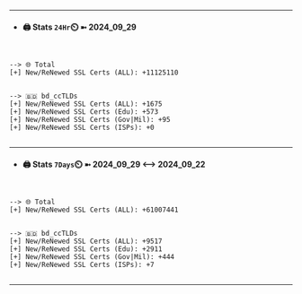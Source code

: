 

---
- #### 🖨️ **Stats** `24Hr`⏲️ ➼ 2024_09_29
```console


--> 🌐 Total
[+] New/ReNewed SSL Certs (ALL): +11125110


--> 🇧🇩 bd_ccTLDs
[+] New/ReNewed SSL Certs (ALL): +1675
[+] New/ReNewed SSL Certs (Edu): +573
[+] New/ReNewed SSL Certs (Gov|Mil): +95
[+] New/ReNewed SSL Certs (ISPs): +0


```

---
- #### 🖨️ **Stats** `7Days`⏲️ ➼ 2024_09_29 <--> 2024_09_22
```console


--> 🌐 Total
[+] New/ReNewed SSL Certs (ALL): +61007441


--> 🇧🇩 bd_ccTLDs
[+] New/ReNewed SSL Certs (ALL): +9517
[+] New/ReNewed SSL Certs (Edu): +2911
[+] New/ReNewed SSL Certs (Gov|Mil): +444
[+] New/ReNewed SSL Certs (ISPs): +7


```

---

